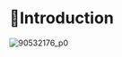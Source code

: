# 🌈Introduction
![90532176_p0](https://user-images.githubusercontent.com/63852433/179799792-4f80741d-8186-4c24-b192-1f144aa731dc.jpg)

